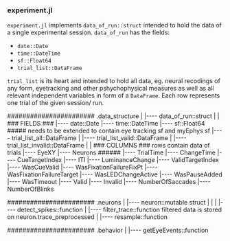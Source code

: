 ### experiment.jl


```experiment.jl``` implements ```data_of_run::struct``` intended to hold the data of a single experimental session. ```data_of_run``` has the fields:

+ ```date::Date```
+ ```time::DateTime```
+ ```sf::Float64```
+ ```trial_list::DataFrame```

```trial_list``` is its heart and intended to hold all data, eg. neural recodings of any form, eyetracking and other pshychophysical measures as well as all relevant independent variables in form of a ```DataFrame```. Each row represents one trial of the given session/ run.





#######################
.data_structure
|
|---- data_of_run::struct
      |
      | ### FIELDS ###
      |---- date::Date
      |---- time::DateTime
      |---- sf::Float64                                     ##### needs to be extended to contain eye tracking sf and myEphys sf
      |---- trial_list_all::DataFrame
            |
      |---- trial_list_valid::DataFrame
            |
      |---- trial_list_invalid::DataFrame
            |
            | ### COLUMNS ### rows contain data of trials
            |---- EyeXY
            |---- Neurons                                   ######
            |---- TrialTime
            |---- ChangeTime
            |---- CueTargetIndex
            |---- ITI
            |---- LuminanceChange
            |---- ValidTargetIndex
            |---- WasCueValid
            |---- WasFixationFailureFixPt
            |---- WasFixationFailureTarget
            |---- WasLEDChangeActive
            |---- WasPauseAdded
            |---- WasTimeout
            |---- Valid
            |---- Invalid
            |---- NumberOfSaccades
            |---- NumberOfBlinks

#######################
.neurons
|
|---- neuron::mutable struct
      |
      |
|
|---- detect_spikes::function
|
|---- filter_trace::function
            filtered data is stored on neuron.trace_preprocessed
|
|---- resample::function

#######################
.behavior
|
|---- getEyeEvents::function
